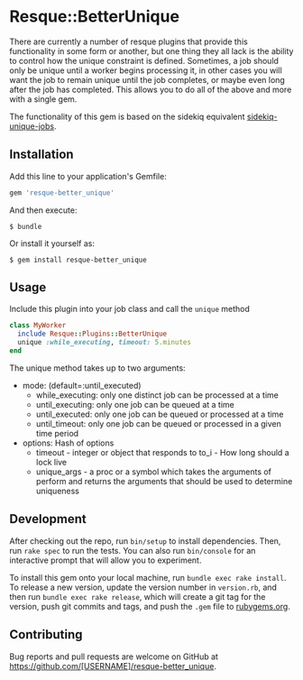 # Resque::BetterUnique

There are currently a number of resque plugins that provide this functionality in some form or another, but one thing they all lack is the ability to control how the unique constraint is defined. Sometimes, a job should only be unique until a worker begins processing it, in other cases you will want the job to remain unique until the job completes, or maybe even long after the job has completed. This allows you to do all of the above and more with a single gem.

The functionality of this gem is based on the sidekiq equivalent [sidekiq-unique-jobs](https://github.com/mhenrixon/sidekiq-unique-jobs).

## Installation

Add this line to your application's Gemfile:

```ruby
gem 'resque-better_unique'
```

And then execute:

    $ bundle

Or install it yourself as:

    $ gem install resque-better_unique

## Usage
Include this plugin into your job class and call the `unique` method
```ruby
class MyWorker
  include Resque::Plugins::BetterUnique
  unique :while_executing, timeout: 5.minutes
end
```

The unique method takes up to two arguments:
- mode: (default=:until_executed)
  * while_executing: only one distinct job can be processed at a time
  * until_executing: only one job can be queued at a time
  * until_executed: only one job can be queued or processed at a time
  * until_timeout: only one job can be queued or processed in a given time period
- options: Hash of options
  * timeout - integer or object that responds to to_i - How long should a lock live
  * unique_args - a proc or a symbol which takes the arguments of perform and returns the arguments that should be used to determine uniqueness

## Development

After checking out the repo, run `bin/setup` to install dependencies. Then, run `rake spec` to run the tests. You can also run `bin/console` for an interactive prompt that will allow you to experiment.

To install this gem onto your local machine, run `bundle exec rake install`. To release a new version, update the version number in `version.rb`, and then run `bundle exec rake release`, which will create a git tag for the version, push git commits and tags, and push the `.gem` file to [rubygems.org](https://rubygems.org).

## Contributing

Bug reports and pull requests are welcome on GitHub at https://github.com/[USERNAME]/resque-better_unique.
